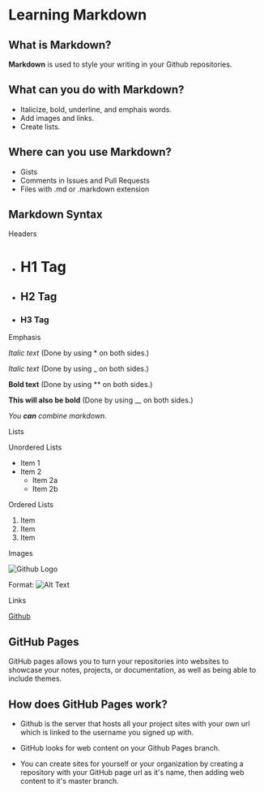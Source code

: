 # Learning Markdown 

## What is Markdown?

**Markdown** is used to style your writing in your Github repositories. 

## What can you do with Markdown?

- Italicize, bold, underline, and emphais words. 
- Add images and links.
- Create lists.

## Where can you use Markdown?

- Gists
- Comments in Issues and Pull Requests
- Files with .md or .markdown extension

## Markdown Syntax

Headers

- # H1 Tag 
- ## H2 Tag
- ### H3 Tag

Emphasis

 *Italic text* (Done by using * on both sides.) 
 
_Italic text_ (Done by using _ on both sides.)

**Bold text** (Done by using ** on both sides.)

__This will also be bold__ (Done by using __ on both sides.)

_You **can** combine markdown._

Lists

Unordered Lists

* Item 1
* Item 2
   * Item 2a
   * Item 2b

Ordered Lists

  1. Item 
  2. Item
  3. Item
  
Images

![Github Logo](https://github.githubassets.com/images/modules/logos_page/GitHub-Mark.png)

Format: ![Alt Text]("url")

Links

[Github](https://github.com)


## GitHub Pages

GitHub pages allows you to turn your repositories into websites to showcase your notes, projects, or documentation, as well as being able to include themes. 

## How does GitHub Pages work?

- Github is the server that hosts all your project sites with your own url which is linked to the username you signed up with. 

- GitHub looks for web content on your Github Pages branch.

- You can create sites for yourself or your organization by creating a repository with your GitHub page url as it's name, then adding web content to it's master branch.
